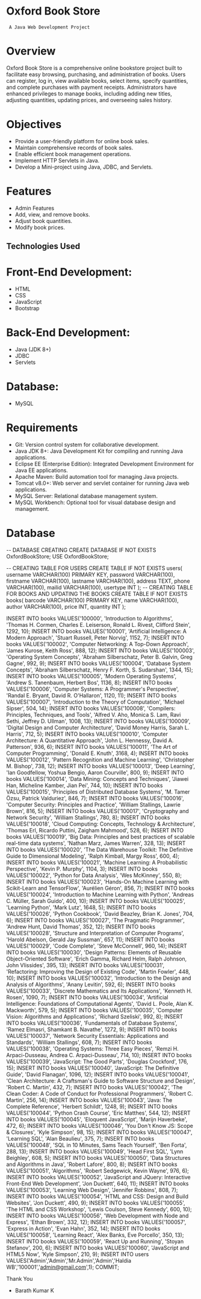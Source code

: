 # Oxford Book Store
     A Java Web Development Project

# Overview
Oxford Book Store is a comprehensive online bookstore project built to facilitate easy browsing, purchasing, and administration of books. Users can register, log in, view available books, select items, specify quantities, and complete purchases with payment receipts. Administrators have enhanced privileges to manage books, including adding new titles, adjusting quantities, updating prices, and overseeing sales history.

# Objectives
- Provide a user-friendly platform for online book sales.
- Maintain comprehensive records of book sales.
- Enable efficient book management operations.
- Implement HTTP Servlets in Java.
- Develop a Mini-project using Java, JDBC, and Servlets.
  
# Features
- Admin Features
- Add, view, and remove books.
- Adjust book quantities.
- Modify book prices.
  
##  Technologies Used
# Front-End Development:
- HTML
- CSS
- JavaScript
- Bootstrap
# Back-End Development:
- Java (JDK 8+)
- JDBC
- Servlets
# Database:
- MySQL
  
# Requirements
- Git: Version control system for collaborative development.
- Java JDK 8+: Java Development Kit for compiling and running Java applications.
- Eclipse EE (Enterprise Edition): Integrated Development Environment for Java EE applications.
- Apache Maven: Build automation tool for managing Java projects.
- Tomcat v8.0+: Web server and servlet container for running Java web applications.
- MySQL Server: Relational database management system.
- MySQL Workbench: Optional tool for visual database design and management.

# Database
-- DATABASE CREATING
CREATE DATABASE IF NOT EXISTS OxfordBookStore;
USE OxfordBookStore;

-- CREATING TABLE FOR USERS
CREATE TABLE IF NOT EXISTS users(
    username VARCHAR(100) PRIMARY KEY,
    password VARCHAR(100),
    firstname VARCHAR(100),
    lastname VARCHAR(100),
    address TEXT,
    phone VARCHAR(100),
    mailid VARCHAR(100),
    usertype INT
);
-- CREATING TABLE FOR BOOKS AND UPDATING THE BOOKS
CREATE TABLE IF NOT EXISTS books(
    barcode VARCHAR(100) PRIMARY KEY,
    name VARCHAR(100),
    author VARCHAR(100),
    price INT,
    quantity INT
);

INSERT INTO books VALUES('100000', 'Introduction to Algorithms', 'Thomas H. Cormen, Charles E. Leiserson, Ronald L. Rivest, Clifford Stein', 1292, 10);
INSERT INTO books VALUES('100001', 'Artificial Intelligence: A Modern Approach', 'Stuart Russell, Peter Norvig', 1152, 7);
INSERT INTO books VALUES('100002', 'Computer Networking: A Top-Down Approach', 'James Kurose, Keith Ross', 888, 12);
INSERT INTO books VALUES('100003', 'Operating System Concepts', 'Abraham Silberschatz, Peter B. Galvin, Greg Gagne', 992, 9);
INSERT INTO books VALUES('100004', 'Database System Concepts', 'Abraham Silberschatz, Henry F. Korth, S. Sudarshan', 1344, 15);
INSERT INTO books VALUES('100005', 'Modern Operating Systems', 'Andrew S. Tanenbaum, Herbert Bos', 1136, 8);
INSERT INTO books VALUES('100006', 'Computer Systems: A Programmer\'s Perspective', 'Randal E. Bryant, David R. O\'Hallaron', 1120, 11);
INSERT INTO books VALUES('100007', 'Introduction to the Theory of Computation', 'Michael Sipser', 504, 14);
INSERT INTO books VALUES('100008', 'Compilers: Principles, Techniques, and Tools', 'Alfred V. Aho, Monica S. Lam, Ravi Sethi, Jeffrey D. Ullman', 1008, 13);
INSERT INTO books VALUES('100009', 'Digital Design and Computer Architecture', 'David Money Harris, Sarah L. Harris', 712, 5);
INSERT INTO books VALUES('100010', 'Computer Architecture: A Quantitative Approach', 'John L. Hennessy, David A. Patterson', 936, 6);
INSERT INTO books VALUES('100011', 'The Art of Computer Programming', 'Donald E. Knuth', 3168, 4);
INSERT INTO books VALUES('100012', 'Pattern Recognition and Machine Learning', 'Christopher M. Bishop', 738, 12);
INSERT INTO books VALUES('100013', 'Deep Learning', 'Ian Goodfellow, Yoshua Bengio, Aaron Courville', 800, 9);
INSERT INTO books VALUES('100014', 'Data Mining: Concepts and Techniques', 'Jiawei Han, Micheline Kamber, Jian Pei', 744, 10);
INSERT INTO books VALUES('100015', 'Principles of Distributed Database Systems', 'M. Tamer Özsu, Patrick Valduriez', 846, 7);
INSERT INTO books VALUES('100016', 'Computer Security: Principles and Practice', 'William Stallings, Lawrie Brown', 816, 5);
INSERT INTO books VALUES('100017', 'Cryptography and Network Security', 'William Stallings', 780, 8);
INSERT INTO books VALUES('100018', 'Cloud Computing: Concepts, Technology & Architecture', 'Thomas Erl, Ricardo Puttini, Zaigham Mahmood', 528, 6);
INSERT INTO books VALUES('100019', 'Big Data: Principles and best practices of scalable real-time data systems', 'Nathan Marz, James Warren', 328, 13);
INSERT INTO books VALUES('100020', 'The Data Warehouse Toolkit: The Definitive Guide to Dimensional Modeling', 'Ralph Kimball, Margy Ross', 600, 4);
INSERT INTO books VALUES('100021', 'Machine Learning: A Probabilistic Perspective', 'Kevin P. Murphy', 1104, 3);
INSERT INTO books VALUES('100022', 'Python for Data Analysis', 'Wes McKinney', 550, 8);
INSERT INTO books VALUES('100023', 'Hands-On Machine Learning with Scikit-Learn and TensorFlow', 'Aurélien Géron', 856, 7);
INSERT INTO books VALUES('100024', 'Introduction to Machine Learning with Python', 'Andreas C. Müller, Sarah Guido', 400, 10);
INSERT INTO books VALUES('100025', 'Learning Python', 'Mark Lutz', 1648, 5);
INSERT INTO books VALUES('100026', 'Python Cookbook', 'David Beazley, Brian K. Jones', 704, 6);
INSERT INTO books VALUES('100027', 'The Pragmatic Programmer', 'Andrew Hunt, David Thomas', 352, 12);
INSERT INTO books VALUES('100028', 'Structure and Interpretation of Computer Programs', 'Harold Abelson, Gerald Jay Sussman', 657, 11);
INSERT INTO books VALUES('100029', 'Code Complete', 'Steve McConnell', 960, 14);
INSERT INTO books VALUES('100030', 'Design Patterns: Elements of Reusable Object-Oriented Software', 'Erich Gamma, Richard Helm, Ralph Johnson, John Vlissides', 395, 13);
INSERT INTO books VALUES('100031', 'Refactoring: Improving the Design of Existing Code', 'Martin Fowler', 448, 10);
INSERT INTO books VALUES('100032', 'Introduction to the Design and Analysis of Algorithms', 'Anany Levitin', 592, 6);
INSERT INTO books VALUES('100033', 'Discrete Mathematics and Its Applications', 'Kenneth H. Rosen', 1090, 7);
INSERT INTO books VALUES('100034', 'Artificial Intelligence: Foundations of Computational Agents', 'David L. Poole, Alan K. Mackworth', 579, 5);
INSERT INTO books VALUES('100035', 'Computer Vision: Algorithms and Applications', 'Richard Szeliski', 992, 8);
INSERT INTO books VALUES('100036', 'Fundamentals of Database Systems', 'Ramez Elmasri, Shamkant B. Navathe', 1272, 9);
INSERT INTO books VALUES('100037', 'Network Security Essentials: Applications and Standards', 'William Stallings', 608, 7);
INSERT INTO books VALUES('100038', 'Operating Systems: Three Easy Pieces', 'Remzi H. Arpaci-Dusseau, Andrea C. Arpaci-Dusseau', 714, 10);
INSERT INTO books VALUES('100039', 'JavaScript: The Good Parts', 'Douglas Crockford', 176, 15);
INSERT INTO books VALUES('100040', 'JavaScript: The Definitive Guide', 'David Flanagan', 1096, 12);
INSERT INTO books VALUES('100041', 'Clean Architecture: A Craftsman\'s Guide to Software Structure and Design', 'Robert C. Martin', 432, 7);
INSERT INTO books VALUES('100042', 'The Clean Coder: A Code of Conduct for Professional Programmers', 'Robert C. Martin', 256, 14);
INSERT INTO books VALUES('100043', 'Java: The Complete Reference', 'Herbert Schildt', 1248, 9);
INSERT INTO books VALUES('100044', 'Python Crash Course', 'Eric Matthes', 544, 12);
INSERT INTO books VALUES('100045', 'Eloquent JavaScript', 'Marijn Haverbeke', 472, 6);
INSERT INTO books VALUES('100046', 'You Don\'t Know JS: Scope & Closures', 'Kyle Simpson', 98, 15);
INSERT INTO books VALUES('100047', 'Learning SQL', 'Alan Beaulieu', 375, 7);
INSERT INTO books VALUES('100048', 'SQL in 10 Minutes, Sams Teach Yourself', 'Ben Forta', 288, 13);
INSERT INTO books VALUES('100049', 'Head First SQL', 'Lynn Beighley', 608, 5);
INSERT INTO books VALUES('100050', 'Data Structures and Algorithms in Java', 'Robert Lafore', 800, 8);
INSERT INTO books VALUES('100051', 'Algorithms', 'Robert Sedgewick, Kevin Wayne', 976, 6);
INSERT INTO books VALUES('100052', 'JavaScript and JQuery: Interactive Front-End Web Development', 'Jon Duckett', 640, 11);
INSERT INTO books VALUES('100053', 'Learning Web Design', 'Jennifer Robbins', 808, 7);
INSERT INTO books VALUES('100054', 'HTML and CSS: Design and Build Websites', 'Jon Duckett', 490, 9);
INSERT INTO books VALUES('100055', 'The HTML and CSS Workshop', 'Lewis Coulson, Steve Kennedy', 600, 10);
INSERT INTO books VALUES('100056', 'Web Development with Node and Express', 'Ethan Brown', 332, 12);
INSERT INTO books VALUES('100057', 'Express in Action', 'Evan Hahn', 352, 14);
INSERT INTO books VALUES('100058', 'Learning React', 'Alex Banks, Eve Porcello', 350, 13);
INSERT INTO books VALUES('100059', 'React Up and Running', 'Stoyan Stefanov', 200, 6);
INSERT INTO books VALUES('100060', 'JavaScript and HTML5 Now', 'Kyle Simpson', 210, 9);
INSERT INTO users VALUES('Admin','Admin','Mr.Admin','Admin','Haldia WB','100001','admin@gmail.com',1);
COMMIT;

Thank You
- Barath Kumar K
